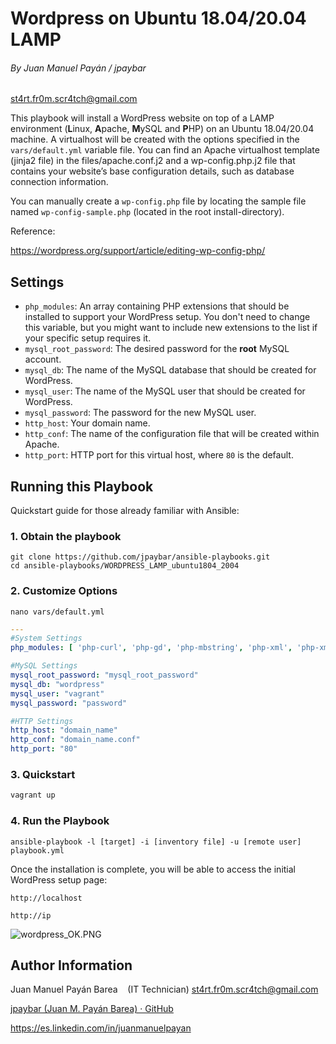# Wordpress on Ubuntu 18.04/20.04 LAMP

###### By Juan Manuel Payán / jpaybar

st4rt.fr0m.scr4tch@gmail.com

This playbook will install a WordPress website on top of a LAMP environment (**L**inux, **A**pache, **M**ySQL and **P**HP) on an Ubuntu 18.04/20.04 machine. A virtualhost will be created with the options specified in the `vars/default.yml` variable file. You can find an Apache virtualhost template (jinja2 file) in the files/apache.conf.j2 and a wp-config.php.j2 file that contains your website’s base configuration details, such as database connection information.

You can manually create a `wp-config.php` file by locating the sample file named `wp-config-sample.php` (located in the root install-directory).

Reference:

https://wordpress.org/support/article/editing-wp-config-php/

## Settings

- `php_modules`:  An array containing PHP extensions that should be installed to support your WordPress setup. You don't need to change this variable, but you might want to include new extensions to the list if your specific setup requires it.
- `mysql_root_password`: The desired password for the **root** MySQL account.
- `mysql_db`: The name of the MySQL database that should be created for WordPress.
- `mysql_user`: The name of the MySQL user that should be created for WordPress.
- `mysql_password`: The password for the new MySQL user.
- `http_host`: Your domain name.
- `http_conf`: The name of the configuration file that will be created within Apache.
- `http_port`: HTTP port for this virtual host, where `80` is the default. 

## Running this Playbook

Quickstart guide for those already familiar with Ansible:

### 1. Obtain the playbook

```shell
git clone https://github.com/jpaybar/ansible-playbooks.git
cd ansible-playbooks/WORDPRESS_LAMP_ubuntu1804_2004
```

### 2. Customize Options

```shell
nano vars/default.yml
```

```yml
---
#System Settings
php_modules: [ 'php-curl', 'php-gd', 'php-mbstring', 'php-xml', 'php-xmlrpc', 'php-soap', 'php-intl', 'php-zip' ]

#MySQL Settings
mysql_root_password: "mysql_root_password"
mysql_db: "wordpress"
mysql_user: "vagrant"
mysql_password: "password"

#HTTP Settings
http_host: "domain_name"
http_conf: "domain_name.conf"
http_port: "80"
```

### 3. Quickstart

```bash
vagrant up
```

### 4. Run the Playbook

```command
ansible-playbook -l [target] -i [inventory file] -u [remote user] playbook.yml
```

Once the installation is complete, you will be able to access the initial WordPress setup page:

```http
http://localhost
```

```http
http://ip
```

![wordpress_OK.PNG](https://github.com/jpaybar/Ansible-playbooks/blob/main/WORDPRESS_LAMP_ubuntu1804_2004/_images/wordpress_OK.PNG)



## Author Information

Juan Manuel Payán Barea    (IT Technician) [st4rt.fr0m.scr4tch@gmail.com](mailto:st4rt.fr0m.scr4tch@gmail.com)

[jpaybar (Juan M. Payán Barea) · GitHub](https://github.com/jpaybar)

https://es.linkedin.com/in/juanmanuelpayan
